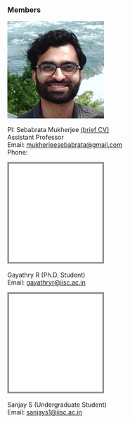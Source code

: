 ### Members

<img src="images/me.jpeg" width="220"/>  <br/>

PI: Sebabrata Mukherjee [(brief CV)](seba.md) <br/>
Assistant Professor <br/>
Email: mukherjeesebabrata@gmail.com <br/>
Phone: <br />


<img src="imageN/noimage.png" width="220"/> <br/>

Gayathry R (Ph.D. Student) <br/>
Email: gayathryr@iisc.ac.in <br/>


<img src="imageN/noimage.png" width="220"/> <br/>

Sanjay S (Undergraduate Student) <br/>
Email: sanjays1@iisc.ac.in <br/>
